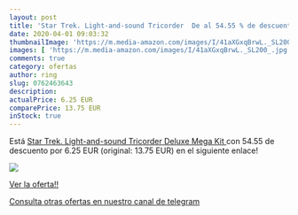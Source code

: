 ```yaml
---
layout: post
title: 'Star Trek. Light-and-sound Tricorder  De al 54.55 % de descuento'
date: 2020-04-01 09:03:32
thumbnailImage: 'https://m.media-amazon.com/images/I/41aXGxqBrwL._SL200_.jpg'
images: [ 'https://m.media-amazon.com/images/I/41aXGxqBrwL._SL200_.jpg' ]
comments: true
category: ofertas
author: ring
slug: 0762463643
description:
actualPrice: 6.25 EUR
comparePrice: 13.75 EUR
inStock: true
---
```


Está [Star Trek. Light-and-sound Tricorder  Deluxe Mega Kit ](https://www.amazon.com/dp/0762463643/?tag=redken08-20) con 54.55 de descuento por 6.25 EUR (original: 13.75 EUR) en el siguiente enlace!

[![](https://m.media-amazon.com/images/I/41aXGxqBrwL._SL200_.jpg)](https://www.amazon.com/dp/0762463643/?tag=redken08-20)

[Ver la oferta!!](https://www.amazon.com/dp/0762463643/?tag=redken08-20)

[Consulta otras ofertas en nuestro canal de telegram](https://t.me/s/ofertas25)
